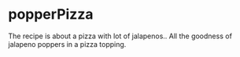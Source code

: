 # popperPizza
The recipe is about a pizza with lot of jalapenos..
All the goodness of jalapeno poppers in a pizza topping.
